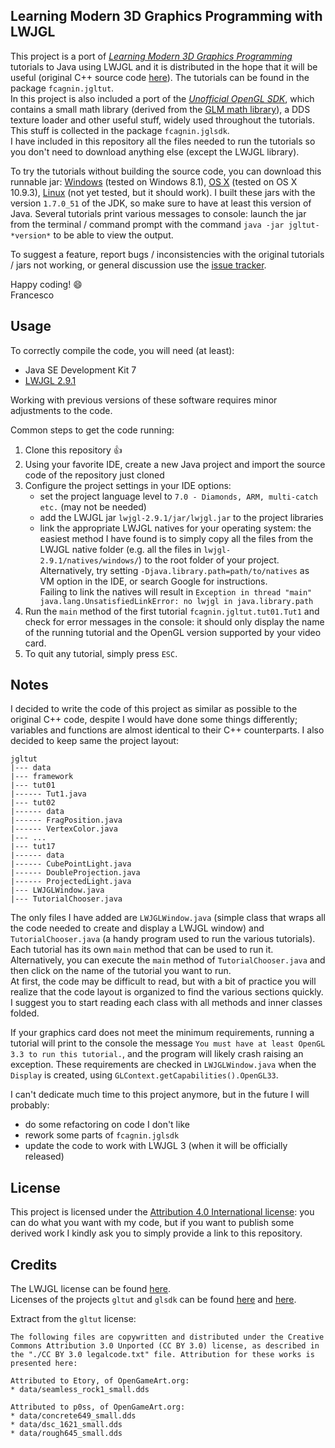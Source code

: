 Learning Modern 3D Graphics Programming with LWJGL
--------------------------------------------------
This project is a port of *[Learning Modern 3D Graphics Programming](http://www.arcsynthesis.org/gltut/index.html)* tutorials to Java using LWJGL and it is distributed in the hope that it will be useful (original C++ source code [here](https://bitbucket.org/alfonse/gltut/wiki/Home)). The tutorials can be found in the package `fcagnin.jgltut`.  
In this project is also included a port of the *[Unofficial OpenGL SDK](https://bitbucket.org/alfonse/unofficial-opengl-sdk/wiki/Home)*, which contains a small math library (derived from the [GLM math library](http://glm.g-truc.net/)), a DDS texture loader and other useful stuff, widely used throughout the tutorials. This stuff is collected in the package `fcagnin.jglsdk`.  
I have included in this repository all the files needed to run the tutorials so you don't need to download anything else (except the LWJGL library).

To try the tutorials without building the source code, you can download this runnable jar: [Windows](https://integeruser.github.io/jgltut/jgltut-windows.jar) (tested on Windows 8.1), [OS X](https://integeruser.github.io/jgltut/jgltut-macosx.jar) (tested on OS X 10.9.3), [Linux](https://integeruser.github.io/jgltut/jgltut-linux.jar) (not yet tested, but it should work). I built these jars with the version `1.7.0_51` of the JDK, so make sure to have at least this version of Java. Several tutorials print various messages to console: launch the jar from the terminal / command prompt with the command `java -jar jgltut-*version*` to be able to view the output.

To suggest a feature, report bugs / inconsistencies with the original tutorials / jars not working, or general discussion use the [issue tracker](https://github.com/integeruser/jgltut/issues).

Happy coding! :smile:  
Francesco

Usage
-----
To correctly compile the code, you will need (at least):

- Java SE Development Kit 7
- [LWJGL 2.9.1](http://sourceforge.net/projects/java-game-lib/files/Official%20Releases/LWJGL%202.9.1/)

Working with previous versions of these software requires minor adjustments to the code.

Common steps to get the code running:

1. Clone this repository :+1:
2. Using your favorite IDE, create a new Java project and import the source code of the repository just cloned
3. Configure the project settings in your IDE options:
    - set the project language level to `7.0 - Diamonds, ARM, multi-catch etc.` (may not be needed)
    - add the LWJGL jar `lwjgl-2.9.1/jar/lwjgl.jar` to the project libraries
    - link the appropriate LWJGL natives for your operating system: the easiest method I have found is to simply copy all the files from the LWJGL native folder (e.g. all the files in `lwjgl-2.9.1/natives/windows/`) to the root folder of your project.  
    Alternatively, try setting `-Djava.library.path=path/to/natives` as VM option in the IDE, or search Google for instructions.  
    Failing to link the natives will result in `Exception in thread "main" java.lang.UnsatisfiedLinkError: no lwjgl in java.library.path`
4. Run the `main` method of the first tutorial `fcagnin.jgltut.tut01.Tut1` and check for error messages in the console: it should only display the name of the running tutorial and the OpenGL version supported by your video card.
5. To quit any tutorial, simply press `ESC`.

Notes
-----
I decided to write the code of this project as similar as possible to the original C++ code, despite I would have done some things differently; variables and functions are almost identical to their C++ counterparts. I also decided to keep same the project layout:
```
jgltut
|--- data
|--- framework
|--- tut01
|------ Tut1.java
|--- tut02
|------ data
|------ FragPosition.java
|------ VertexColor.java
|--- ...
|--- tut17
|------ data
|------ CubePointLight.java
|------ DoubleProjection.java
|------ ProjectedLight.java
|--- LWJGLWindow.java
|--- TutorialChooser.java
```
The only files I have added are `LWJGLWindow.java` (simple class that wraps all the code needed to create and display a LWJGL window) and `TutorialChooser.java` (a handy program used to run the various tutorials).  
Each tutorial has its own `main` method that can be used to run it. Alternatively, you can execute the `main` method of `TutorialChooser.java` and then click on the name of the tutorial you want to run.  
At first, the code may be difficult to read, but with a bit of practice you will realize that the code layout is organized to find the various sections quickly. I suggest you to start reading each class with all methods and inner classes folded.

If your graphics card does not meet the minimum requirements, running a tutorial will print to the console the message `You must have at least OpenGL 3.3 to run this tutorial.`, and the program will likely crash raising an exception. These requirements are checked in `LWJGLWindow.java` when the `Display` is created, using `GLContext.getCapabilities().OpenGL33`.

I can't dedicate much time to this project anymore, but in the future I will probably:

- do some refactoring on code I don't like
- rework some parts of `fcagnin.jglsdk`
- update the code to work with LWJGL 3 (when it will be officially released)

License
-------
This project is licensed under the [Attribution 4.0 International license](http://creativecommons.org/licenses/by/4.0/): you can do what you want with my code, but if you want to publish some derived work I kindly ask you to simply provide a link to this repository.

Credits
-------
The LWJGL license can be found [here](http://lwjgl.org/license.php).  
Licenses of the projects `gltut` and `glsdk` can be found [here](https://bitbucket.org/alfonse/gltut/raw/3ee6f3dd04a7/License.txt) and
[here](https://bitbucket.org/alfonse/unofficial-opengl-sdk/raw/1893b6e851b9/License.txt).

Extract from the `gltut` license:
```
The following files are copywritten and distributed under the Creative Commons Attribution 3.0 Unported (CC BY 3.0) license, as described in the "./CC BY 3.0 legalcode.txt" file. Attribution for these works is presented here:

Attributed to Etory, of OpenGameArt.org:
* data/seamless_rock1_small.dds

Attributed to p0ss, of OpenGameArt.org:
* data/concrete649_small.dds
* data/dsc_1621_small.dds
* data/rough645_small.dds
```
